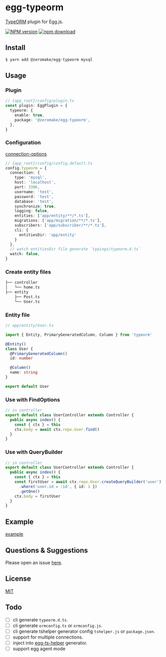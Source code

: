 # egg-typeorm

[TypeORM](https://typeorm.io/#/) plugin for Egg.js.

[![NPM version][npm-image]][npm-url]
[![npm download][download-image]][download-url]

[npm-image]: https://img.shields.io/npm/v/@zeromake/egg-typeorm.svg?style=flat-square
[npm-url]: https://npmjs.org/package/@zeromake/egg-typeorm
[download-image]: https://img.shields.io/npm/dm/@zeromake/egg-typeorm.svg?style=flat-square
[download-url]: https://npmjs.org/package/@zeromake/egg-typeorm

<!--
Description here.
-->

## Install

```bash
$ yarn add @zeromake/egg-typeorm mysql
```

## Usage

### Plugin

```ts
// {app_root}/config/plugin.ts
const plugin: EggPlugin = {
  typeorm: {
    enable: true,
    package: '@zeromake/egg-typeorm',
  },
}
```

### Configuration

[connection-options](https://typeorm.io/#/connection-options)

```ts
// {app_root}/config/config.default.ts
config.typeorm = {
  connection: {
    type: 'mysql',
    host: 'localhost',
    port: 3306,
    username: 'test',
    password: 'test',
    database: 'test',
    synchronize: true,
    logging: false,
    entities: ['app/entity/**/*.ts'],
    migrations: ['app/migration/**/*.ts'],
    subscribers: ['app/subscriber/**/*.ts'],
    cli: {
      entitiesDir: 'app/entity'
    }
  },
  // watch entitiesDir file generate `typings/typeorm.d.ts`
  watch: false,
}
```

### Create entity files

```bash
├── controller
│   └── home.ts
├── entity
    ├── Post.ts
    └── User.ts
```

### Entity file

```ts
// app/entity/User.ts

import { Entity, PrimaryGeneratedColumn, Column } from 'typeorm'

@Entity()
class User {
  @PrimaryGeneratedColumn()
  id: number

  @Column()
  name: string
}

export default User
```

### Use with FindOptions

```ts
// in controller
export default class UserController extends Controller {
  public async index() {
    const { ctx } = this
    ctx.body = await ctx.repo.User.find()
  }
}
```

### Use with QueryBuilder

```ts
// in controller
export default class UserController extends Controller {
  public async index() {
    const { ctx } = this
    const firstUser = await ctx.repo.User.createQueryBuilder('user')
      .where('user.id = :id', { id: 1 })
      .getOne()
    ctx.body = firstUser
  }
}
```

## Example

[example](https://github.com/zeromake/egg-typeorm/tree/master/example)

## Questions & Suggestions

Please open an issue [here](https://github.com/zeromake/egg-typeorm/issues).

## License

[MIT](LICENSE)

## Todo

- [ ] cli generate `typeorm.d.ts`.
- [ ] cli generate `ormconfig.ts` or `ormconfig.js`.
- [ ] cli generate tshelper generator config `tshelper.js` or `package.json`.
- [ ] support for multiple connections.
- [ ] inject into [egg-ts-helper](https://github.com/whxaxes/egg-ts-helper) generator.
- [ ] support egg agent mode
